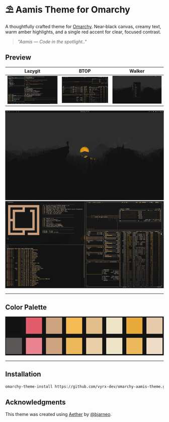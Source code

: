 # ⛱ Aamis Theme for Omarchy

A thoughtfully crafted theme for [Omarchy](https://omarchy.org).
Near‑black canvas, creamy text, warm amber highlights, and a single red accent for clear, focused contrast.

> *"Aamis —  Code in the spotlight.."*
>
## Preview

| Lazygit |  BTOP   | Walker     |
|:---:|:---:|:---:|
| ![Lazygit](assets/lazygit.png) | ![Btop](assets/btop.png) | ![Walker](assets/walker.png) |

![Omarchy homescreen setup](./assets/homescreen.png)
![Omarchy btop](./assets/setup.png)

---

## Color Palette

![Aamis Color Palette](./assets/pallete.png)

---

## Installation

```bash
omarchy-theme-install https://github.com/vyrx-dev/omarchy-aamis-theme.git
```

## Acknowledgments

This theme was created using [Aether](https://github.com/bjarneo/aether) by [@bjarneo](https://github.com/bjarneo).
